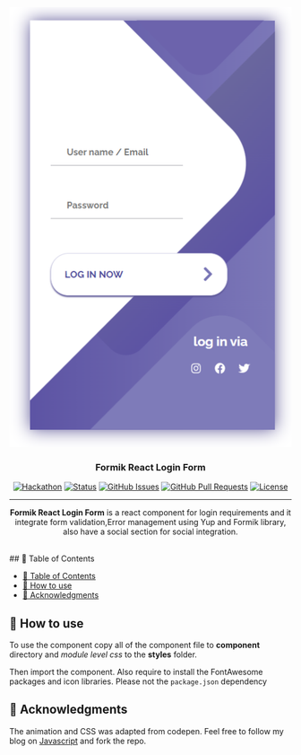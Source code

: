 <p align="center">
  <a href="" rel="noopener">
 <img src="./formikform.png" alt="Project logo"></a>
</p>
<h3 align="center">Formik React Login Form</h3>
 
<div align="center">

[![Hackathon](https://img.shields.io/badge/hackathon-JSU-orange.svg)](http://javascriptsu.wordpress.com)
[![Status](https://img.shields.io/badge/status-active-success.svg)]()
[![GitHub Issues](https://img.shields.io/github/issues/kylelobo/The-Documentation-Compendium.svg)](https://github.com/kylelobo/The-Documentation-Compendium/issues)
[![GitHub Pull Requests](https://img.shields.io/github/issues-pr/kylelobo/The-Documentation-Compendium.svg)](https://github.com/kylelobo/The-Documentation-Compendium/pulls)
[![License](https://img.shields.io/badge/license-MIT-blue.svg)](LICENSE.md)

</div>

---

<p align="center">  
<b>Formik React Login Form</b> is a react component for login requirements and it integrate form validation,Error management using Yup and  Formik library, also have a social section for social integration.
 
</p>
   <br> 
## 📝 Table of Contents

- [📝 Table of Contents](#-table-of-contents)
- [🧐 How to use <a name = "how-to"></a>](#-how-to-use-)
- [🎉 Acknowledgments <a name = "acknowledgments"></a>](#-acknowledgments-)

## 🧐 How to use <a name = "how-to"></a>

To use the component copy all of the component file to **component** directory and *module level css* to the **styles** folder.

Then import the component. Also require to install the FontAwesome packages and icon libraries. Please not the `package.json` dependency 

## 🎉 Acknowledgments <a name = "acknowledgments"></a>

 The animation and CSS was adapted from codepen. Feel free to follow my blog on [Javascript](http:\\javascriptsu.wordpress.com) and fork the repo.
